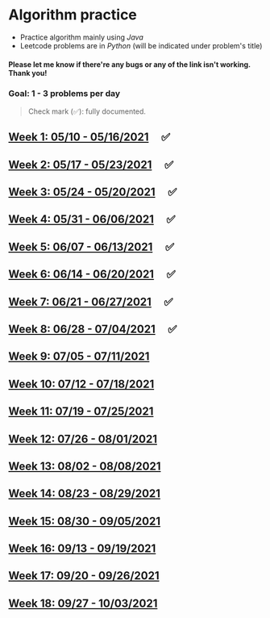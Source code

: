 # Algorithm practice
* Practice algorithm mainly using *Java*
* Leetcode problems are in *Python* (will be indicated under problem's title)

#### Please let me know if there're any bugs or any of the link isn't working. Thank you!

### Goal: 1 - 3 problems per day

> Check mark (✅): fully documented.

## [Week 1: 05/10 - 05/16/2021](Readmes/week1_05.10-05.16.21.md) &nbsp; &nbsp; ✅
## [Week 2: 05/17 - 05/23/2021](Readmes/week2_05.17-05.23.21.md) &nbsp; &nbsp; ✅
## [Week 3: 05/24 - 05/20/2021](Readmes/week3_05.24-05.30.21.md) &nbsp; &nbsp; ✅
## [Week 4: 05/31 - 06/06/2021](Readmes/week4_05.31-06.06.21.md) &nbsp; &nbsp; ✅
## [Week 5: 06/07 - 06/13/2021](Readmes/week5_06.07-06.13.21.md) &nbsp; &nbsp; ✅
## [Week 6: 06/14 - 06/20/2021](Readmes/week6_06.14-06.20.21.md) &nbsp; &nbsp; ✅
## [Week 7: 06/21 - 06/27/2021](Readmes/week7_06.21-06.27.21.md) &nbsp; &nbsp; ✅
## [Week 8: 06/28 - 07/04/2021](Readmes/week8_06.28-07.04.21.md) &nbsp; &nbsp; ✅
## [Week 9: 07/05 - 07/11/2021](Readmes/week9_07.05-07.11.21.md)
## [Week 10: 07/12 - 07/18/2021](Readmes/week10_07.12-07.18.21.md)
## [Week 11: 07/19 - 07/25/2021](Readmes/week11_07.19-07.25.21.md)
## [Week 12: 07/26 - 08/01/2021](Readmes/week12_07.26-08.01.21.md)
## [Week 13: 08/02 - 08/08/2021](Readmes/week13_08.02-08.08.21.md)
## [Week 14: 08/23 - 08/29/2021](Readmes/week14_08.23-08.29.21.md)
## [Week 15: 08/30 - 09/05/2021](Readmes/week15_08.30-09.05.21.md)
## [Week 16: 09/13 - 09/19/2021](Readmes/week16_09.13-09.19.21.md)
## [Week 17: 09/20 - 09/26/2021](Readmes/week17_09.20-09.26.21.md)
## [Week 18: 09/27 - 10/03/2021](Readmes/week18_09.27-10.03.21.md)